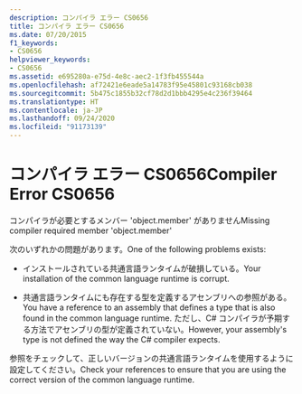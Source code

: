 ```yaml
---
description: コンパイラ エラー CS0656
title: コンパイラ エラー CS0656
ms.date: 07/20/2015
f1_keywords:
- CS0656
helpviewer_keywords:
- CS0656
ms.assetid: e695280a-e75d-4e8c-aec2-1f3fb455544a
ms.openlocfilehash: af72421e6eade5a14783f95e45801c93168cb038
ms.sourcegitcommit: 5b475c1855b32cf78d2d1bbb4295e4c236f39464
ms.translationtype: HT
ms.contentlocale: ja-JP
ms.lasthandoff: 09/24/2020
ms.locfileid: "91173139"
---
```

# <a name="compiler-error-cs0656"></a><span data-ttu-id="49d0e-103">コンパイラ エラー CS0656</span><span class="sxs-lookup"><span data-stu-id="49d0e-103">Compiler Error CS0656</span></span>

<span data-ttu-id="49d0e-104">コンパイラが必要とするメンバー 'object.member' がありません</span><span class="sxs-lookup"><span data-stu-id="49d0e-104">Missing compiler required member 'object.member'</span></span>  
  
 <span data-ttu-id="49d0e-105">次のいずれかの問題があります。</span><span class="sxs-lookup"><span data-stu-id="49d0e-105">One of the following problems exists:</span></span>  
  
- <span data-ttu-id="49d0e-106">インストールされている共通言語ランタイムが破損している。</span><span class="sxs-lookup"><span data-stu-id="49d0e-106">Your installation of the common language runtime is corrupt.</span></span>  
  
- <span data-ttu-id="49d0e-107">共通言語ランタイムにも存在する型を定義するアセンブリへの参照がある。</span><span class="sxs-lookup"><span data-stu-id="49d0e-107">You have a reference to an assembly that defines a type that is also found in the common language runtime.</span></span> <span data-ttu-id="49d0e-108">ただし、C# コンパイラが予期する方法でアセンブリの型が定義されていない。</span><span class="sxs-lookup"><span data-stu-id="49d0e-108">However, your assembly's type is not defined the way the C# compiler expects.</span></span>  
  
 <span data-ttu-id="49d0e-109">参照をチェックして、正しいバージョンの共通言語ランタイムを使用するように設定してください。</span><span class="sxs-lookup"><span data-stu-id="49d0e-109">Check your references to ensure that you are using the correct version of the common language runtime.</span></span>
